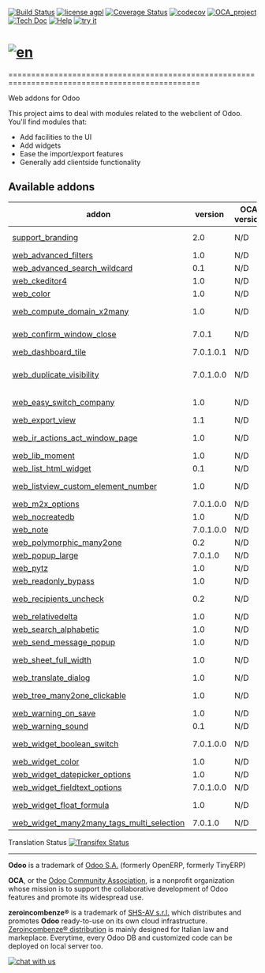 [![Build Status](https://travis-ci.org/zeroincombenze/web.svg?branch=7.0)](https://travis-ci.org/zeroincombenze/web)
[![license agpl](https://img.shields.io/badge/licence-AGPL--3-blue.svg)](http://www.gnu.org/licenses/agpl-3.0.html)
[![Coverage Status](https://coveralls.io/repos/github/zeroincombenze/web/badge.svg?branch=7.0)](https://coveralls.io/github/zeroincombenze/web?branch=7.0)
[![codecov](https://codecov.io/gh/zeroincombenze/web/branch/7.0/graph/badge.svg)](https://codecov.io/gh/zeroincombenze/web/branch/7.0)
[![OCA_project](http://www.zeroincombenze.it/wp-content/uploads/ci-ct/prd/button-oca-7.svg)](https://github.com/OCA/web/tree/7.0)
[![Tech Doc](http://www.zeroincombenze.it/wp-content/uploads/ci-ct/prd/button-docs-7.svg)](http://wiki.zeroincombenze.org/en/Odoo/7.0/dev)
[![Help](http://www.zeroincombenze.it/wp-content/uploads/ci-ct/prd/button-help-7.svg)](http://wiki.zeroincombenze.org/en/Odoo/7.0/man/)
[![try it](http://www.zeroincombenze.it/wp-content/uploads/ci-ct/prd/button-try-it-7.svg)](http://erp7.zeroincombenze.it)


[![en](http://www.shs-av.com/wp-content/en_US.png)](http://wiki.zeroincombenze.org/it/Odoo/7.0/man)
================================================================================================
================================================================================================

Web addons for Odoo

This project aims to deal with modules related to the webclient of Odoo. You'll find modules that:

- Add facilities to the UI
- Add widgets
- Ease the import/export features
- Generally add clientside functionality

[//]: # (addons)


Available addons
----------------
addon | version | OCA version | summary
--- | --- | --- | ---
[support_branding](support_branding/) | 2.0 |  N/D  | Adds your branding to an Odoo instance
[web_advanced_filters](web_advanced_filters/) | 1.0 |  N/D  | Advanced filters
[web_advanced_search_wildcard](web_advanced_search_wildcard/) | 0.1 |  N/D  | Simular search in searchbar
[web_ckeditor4](web_ckeditor4/) | 1.0 |  N/D  | CKEditor 4.x widget
[web_color](web_color/) | 1.0 |  N/D  | Web Color
[web_compute_domain_x2many](web_compute_domain_x2many/) | 1.0 |  N/D  | Compute client-side domains on x2many fields correctly
[web_confirm_window_close](web_confirm_window_close/) | 7.0.1 |  N/D  | Check for unsaved data when closing browser window
[web_dashboard_tile](web_dashboard_tile/) | 7.0.1.0.1 |  N/D  | Add Tiles to Dashboard
[web_duplicate_visibility](web_duplicate_visibility/) | 7.0.1.0.0 |  N/D  | This module allows to manage the visibility of duplicate button from the form view declaration.
[web_easy_switch_company](web_easy_switch_company/) | 1.0 |  N/D  | Multicompany - Easy Switch Company
[web_export_view](web_export_view/) | 1.1 |  N/D  | Export Current View
[web_ir_actions_act_window_page](web_ir_actions_act_window_page/) | 1.0 |  N/D  | Window actions for client side paging
[web_lib_moment](web_lib_moment/) | 1.0 |  N/D  | Moment.js for Odoo
[web_list_html_widget](web_list_html_widget/) | 0.1 |  N/D  | HTML widget for list/tree views
[web_listview_custom_element_number](web_listview_custom_element_number/) | 1.0 |  N/D  | Web - Custom Element Number in ListView
[web_m2x_options](web_m2x_options/) | 7.0.1.0.0 |  N/D  | web_m2x_options
[web_nocreatedb](web_nocreatedb/) | 1.0 |  N/D  | NO create database link
[web_note](web_note/) | 7.0.1.0.0 |  N/D  | Web Note
[web_polymorphic_many2one](web_polymorphic_many2one/) | 0.2 |  N/D  | Web Polymorphic Many2One
[web_popup_large](web_popup_large/) | 7.0.1.0 |  N/D  | Large pop-ups in web client
[web_pytz](web_pytz/) | 1.0 |  N/D  | pytz support for filter domains
[web_readonly_bypass](web_readonly_bypass/) | 1.0 |  N/D  | Read Only ByPass
[web_recipients_uncheck](web_recipients_uncheck/) | 0.2 |  N/D  | Uncheck recipients on res.partner
[web_relativedelta](web_relativedelta/) | 1.0 |  N/D  | More pythonic relativedelta
[web_search_alphabetic](web_search_alphabetic/) | 1.0 |  N/D  | Web Alphabetical Search
[web_send_message_popup](web_send_message_popup/) | 1.0 |  N/D  | Web Send Message as Popup
[web_sheet_full_width](web_sheet_full_width/) | 1.0 |  N/D  | Use the whole available screen width when displaying sheets
[web_translate_dialog](web_translate_dialog/) | 1.0 |  N/D  | Web Translate Dialog
[web_tree_many2one_clickable](web_tree_many2one_clickable/) | 1.0 |  N/D  | Clickable many2one widget for tree views
[web_warning_on_save](web_warning_on_save/) | 1.0 |  N/D  | Web warning on save
[web_warning_sound](web_warning_sound/) | 0.1 |  N/D  | Web Warning Sounds
[web_widget_boolean_switch](web_widget_boolean_switch/) | 7.0.1.0.0 |  N/D  | This module add widget to render boolean fields
[web_widget_color](web_widget_color/) | 1.0 |  N/D  | Web Widget Color
[web_widget_datepicker_options](web_widget_datepicker_options/) | 1.0 |  N/D  | web_widget_datepicker_options
[web_widget_fieldtext_options](web_widget_fieldtext_options/) | 7.0.1.0.0 |  N/D  | Web text limited widget
[web_widget_float_formula](web_widget_float_formula/) | 1.0 |  N/D  | Web Widget - Formulas in Float fields
[web_widget_many2many_tags_multi_selection](web_widget_many2many_tags_multi_selection/) | 7.0.1.0 |  N/D  | Tags multiple selection

[//]: # (end addons)

Translation Status
[![Transifex Status](https://www.transifex.com/projects/p/OCA-web-7-0/chart/image_png)](https://www.transifex.com/projects/p/OCA-web-7-0)

[//]: # (copyright)

----

**Odoo** is a trademark of [Odoo S.A.](https://www.odoo.com/) (formerly OpenERP, formerly TinyERP)

**OCA**, or the [Odoo Community Association](http://odoo-community.org/), is a nonprofit organization whose
mission is to support the collaborative development of Odoo features and
promote its widespread use.

**zeroincombenze®** is a trademark of [SHS-AV s.r.l.](http://www.shs-av.com/)
which distributes and promotes **Odoo** ready-to-use on its own cloud infrastructure.
[Zeroincombenze® distribution](http://wiki.zeroincombenze.org/en/Odoo)
is mainly designed for Italian law and markeplace.
Everytime, every Odoo DB and customized code can be deployed on local server too.

[//]: # (end copyright)
[![chat with us](https://www.shs-av.com/wp-content/chat_with_us.gif)](https://tawk.to/85d4f6e06e68dd4e358797643fe5ee67540e408b)
